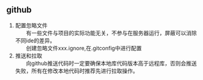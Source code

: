## github  
1. 配置忽略文件  
&emsp;&emsp;有一些文件与项目的实际功能无关，不参与在服务器运行，屏蔽可以消除不同ide的差异。  
&emsp;&emsp;创建忽略文件xxx.ignore,在.gitconfig中进行配置  
2. 推送和拉取  
&emsp;&emsp;向github推送代码时一定要确保本地库代码版本高于远程库，否则会推送失败，所有在修改本地代码时推荐先进行拉取操作。